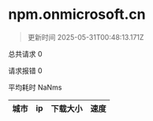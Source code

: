 
  # npm.onmicrosoft.cn

  > 更新时间 2025-05-31T00:48:13.171Z
  
  总共请求 0

  请求报错 0

  平均耗时 NaNms

|城市|ip|下载大小|速度|
|-----|----------|---|---|

  